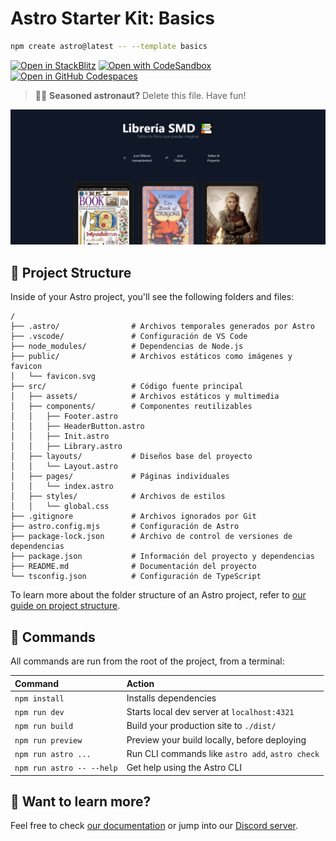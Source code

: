 # Astro Starter Kit: Basics

```sh
npm create astro@latest -- --template basics
```

[![Open in StackBlitz](https://developer.stackblitz.com/img/open_in_stackblitz.svg)](https://stackblitz.com/github/withastro/astro/tree/latest/examples/basics)
[![Open with CodeSandbox](https://assets.codesandbox.io/github/button-edit-lime.svg)](https://codesandbox.io/p/sandbox/github/withastro/astro/tree/latest/examples/basics)
[![Open in GitHub Codespaces](https://github.com/codespaces/badge.svg)](https://codespaces.new/withastro/astro?devcontainer_path=.devcontainer/basics/devcontainer.json)

> 🧑‍🚀 **Seasoned astronaut?** Delete this file. Have fun!

![just-the-basics](https://github.com/DaironRV/Prueba-Tecnica/blob/main/public/LibreriaSMD.jpg)

## 🚀 Project Structure

Inside of your Astro project, you'll see the following folders and files:

```text
/
├── .astro/                # Archivos temporales generados por Astro
├── .vscode/               # Configuración de VS Code
├── node_modules/          # Dependencias de Node.js
├── public/                # Archivos estáticos como imágenes y favicon
│   └── favicon.svg
├── src/                   # Código fuente principal
│   ├── assets/            # Archivos estáticos y multimedia
│   ├── components/        # Componentes reutilizables
│   │   ├── Footer.astro
│   │   ├── HeaderButton.astro
│   │   ├── Init.astro
│   │   ├── Library.astro
│   ├── layouts/           # Diseños base del proyecto
│   │   └── Layout.astro
│   ├── pages/             # Páginas individuales
│   │   └── index.astro
│   ├── styles/            # Archivos de estilos
│   │   └── global.css
├── .gitignore             # Archivos ignorados por Git
├── astro.config.mjs       # Configuración de Astro
├── package-lock.json      # Archivo de control de versiones de dependencias
├── package.json           # Información del proyecto y dependencias
├── README.md              # Documentación del proyecto
└── tsconfig.json          # Configuración de TypeScript

```

To learn more about the folder structure of an Astro project, refer to [our guide on project structure](https://docs.astro.build/en/basics/project-structure/).

## 🧞 Commands

All commands are run from the root of the project, from a terminal:

| Command                   | Action                                           |
| :------------------------ | :----------------------------------------------- |
| `npm install`             | Installs dependencies                            |
| `npm run dev`             | Starts local dev server at `localhost:4321`      |
| `npm run build`           | Build your production site to `./dist/`          |
| `npm run preview`         | Preview your build locally, before deploying     |
| `npm run astro ...`       | Run CLI commands like `astro add`, `astro check` |
| `npm run astro -- --help` | Get help using the Astro CLI                     |

## 👀 Want to learn more?

Feel free to check [our documentation](https://docs.astro.build) or jump into our [Discord server](https://astro.build/chat).

